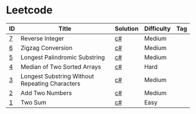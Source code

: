 # Leetcode
| ID      | Title | Solution | Difficulty | Tag |
| ----------- | ----------- | ----------- |----------- |----------- |
| [7](https://leetcode.com/problems/reverse-integer/)      | Reverse Integer        | [c#](Solutions/_7.cs)       |Medium       |        |
| [6](https://leetcode.com/problems/zigzag-conversion/)      | Zigzag Conversion        | [c#](Solutions/_6.cs)       |Medium       |        |
| [5](https://leetcode.com/problems/longest-palindromic-substring/)      | Longest Palindromic Substring        | [c#](Solutions/_5.cs)       |Medium       |        |
| [4](https://leetcode.com/problems/median-of-two-sorted-arrays/)      | Median of Two Sorted Arrays        | [c#](Solutions/_4.cs)       |Hard       |        |
| [3](https://leetcode.com/problems/longest-substring-without-repeating-characters/)      | Longest Substring Without Repeating Characters| [c#](Solutions/_3.cs)       |Medium     |        |
| [2](https://leetcode.com/problems/add-two-numbers/)      | Add Two Numbers| [c#](Solutions/_2.cs)       |Medium       |        |
| [1](https://leetcode.com/problems/two-sum/)      | Two Sum        | [c#](Solutions/_1.cs)       |Easy       |        |
